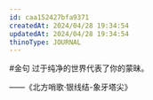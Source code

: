 ```yaml
---
id: caa152427bfa9371
createdAt: 2024/04/28 19:34:54
updatedAt: 2024/04/28 19:34:54
thinoType: JOURNAL
---
```

#金句 过于纯净的世界代表了你的蒙昧。

——《北方哨歌·银线结-象牙塔尖》
